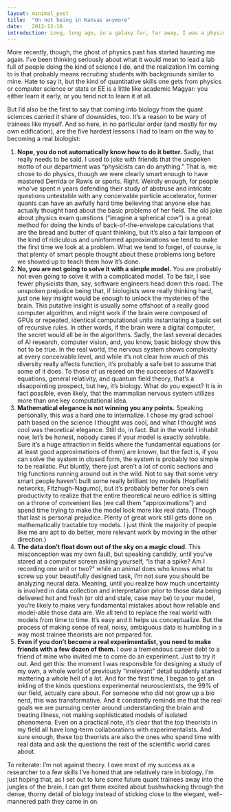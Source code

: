 ```yaml
---
layout: minimal_post
title:  "On not being in Kansas anymore"
date:   2012-12-16 
introduction: Long, long ago, in a galaxy far, far away, I was a physicist. Or at least I trained as one. And even now, far removed from anything like what I did in grad school, I still wouldn’t trade that background for anything. But by this point, I’ve been a neuroscientist long enough that the hours I spent staring forlornly at equations on chalkboards have begun to seem like they happened to someone else.
---
```


More recently, though, the ghost of physics past has started haunting me again. I’ve been thinking seriously about what it would mean to lead a lab full of people doing the kind of science I do, and the realization I’m coming to is that probably means recruiting students with backgrounds similar to mine. Hate to say it, but the kind of quantitative skills one gets from physics or computer science or stats or EE is a little like academic Magyar: you either learn it early, or you tend not to learn it at all.

But I’d also be the first to say that coming into biology from the quant sciences carried it share of downsides, too. It’s a reason to be wary of trainees like myself. And so here, in no particular order (and mostly for my own edification), are the five hardest lessons I had to learn on the way to becoming a real biologist:

1. **Nope, you do not automatically know how to do it better.** Sadly, that really needs to be said. I used to joke with friends that the unspoken motto of our department was “physicists can do anything.” That is, we chose to do physics, though we were clearly smart enough to have mastered Derrida or Rawls or sports. Right. Weirdly enough, for people who’ve spent n years defending their study of abstruse and intricate questions untestable with any conceivable particle accelerator, former quants can have an awfully hard time believing that anyone else has actually thought hard about the basic problems of her field. The old joke about physics exam questions (“imagine a spherical cow”) is a great method for doing the kinds of back-of-the-envelope calculations that are the bread and butter of quant thinking, but it’s also a fair lampoon of the kind of ridiculous and uninformed approximations we tend to make the first time we look at a problem. What we tend to forget, of course, is that plenty of smart people thought about these problems long before we showed up to teach them how it’s done.
1. **No, you are not going to solve it with a simple model.** You are probably not even going to solve it with a complicated model. To be fair, I see fewer physicists than, say, software engineers head down this road. The unspoken prejudice being that, if biologists were really thinking hard, just one key insight would be enough to unlock the mysteries of the brain. This putative insight is usually some offshoot of a really good computer algorithm, and might work if the brain were composed of GPUs or repeated, identical computational units instantiating a basic set of recursive rules. In other words, if the brain were a digital computer, the secret would all be in the algorithms. Sadly, the last several decades of AI research, computer vision, and, you know, basic biology show this not to be true. In the real world, the nervous system shows complexity at every conceivable level, and while it’s not clear how much of this diversity really affects function, it’s probably a safe bet to assume that some of it does. To those of us reared on the successes of Maxwell’s equations, general relativity, and quantum field theory, that’s a disappointing prospect, but hey, it’s biology. What do you expect? It is in fact possible, even likely, that the mammalian nervous system utilizes more than one key computational idea.
1. **Mathematical elegance is not winning you any points.** Speaking personally, this was a hard one to internalize. I chose my grad school path based on the science I thought was cool, and what I thought was cool was theoretical elegance. Still do, in fact. But in the world I inhabit now, let’s be honest, nobody cares if your model is exactly solvable. Sure it’s a huge attraction in fields where the fundamental equations (or at least good approximations of them) are known, but the fact is, if you can solve the system in closed form, the system is probably too simple to be realistic. Put bluntly, there just aren’t a lot of conic sections and trig functions running around out in the wild. Not to say that some very smart people haven’t built some really brilliant toy models (Hopfield networks, Fitzhugh-Nagumo), but it’s probably better for one’s own productivity to realize that the entire theoretical neuro edifice is sitting on a throne of convenient lies (we call them “approximations”) and spend time trying to make the model look more like real data. (Though that last is personal prejudice. Plenty of great work still gets done on mathematically tractable toy models. I just think the majority of people like me are apt to do better, more relevant work by moving in the other direction.)
1. **The data don’t float down out of the sky on a magic cloud.** This misconception was my own fault, but speaking candidly, until you’ve stared at a computer screen asking yourself, “Is that a spike? Am I recording one unit or two?” while an animal does who knows what to screw up your beautifully designed task, I’m not sure you should be analyzing neural data. Meaning, until you realize how much uncertainty is involved in data collection and interpretation prior to those data being delivered hot and fresh (or old and stale, case may be) to your model, you’re likely to make very fundamental mistakes about how reliable and model-able those data are. We all tend to replace the real world with models from time to time. It’s easy and it helps us conceptualize. But the process of making sense of real, noisy, ambiguous data is humbling in a way most trainee theorists are not prepared for.
1. **Even if you don’t become a real experimentalist, you need to make friends with a few dozen of them.** I owe a tremendous career debt to a friend of mine who invited me to come do an experiment. Just to try it out. And get this: the moment I was responsible for designing a study of my own, a whole world of previously “irrelevant” detail suddenly started mattering a whole hell of a lot. And for the first time, I began to get an inkling of the kinds questions experimental neuroscientists, the 99% of our field, actually care about. For someone who did not grow up a bio nerd, this was transformative. And it constantly reminds me that the real goals we are pursuing center around understanding the brain and treating illness, not making sophisticated models of isolated phenomena. Even on a practical note, it’s clear that the top theorists in my field all have long-term collaborations with experimentalists. And sure enough, these top theorists are also the ones who spend time with real data and ask the questions the rest of the scientific world cares about.

To reiterate: I’m not against theory. I owe most of my success as a researcher to a few skills I’ve honed that are relatively rare in biology. I’m just hoping that, as I set out to lure some future quant trainees away into the jungles of the brain, I can get them excited about bushwhacking through the dense, thorny detail of biology instead of sticking close to the elegant, well-mannered path they came in on.